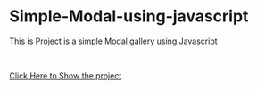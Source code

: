 # Simple-Modal-using-javascript
This is Project is a simple Modal gallery  using Javascript

<br/>

<a href="https://othmanekahtal.github.io/Simple-Modal-using-javascript/">Click Here to Show the project </a>
